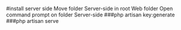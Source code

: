 #install server side
Move folder Server-side in root Web folder
Open command prompt on folder Server-side
###php artisan key:generate
###php artisan serve
